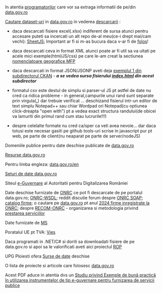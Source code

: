 In atentia [programatorilor](https://data.gov.ro/pages/developers) care vor sa extraga informatii de pe/din [data.gov.ro](https://data.gov.ro/en/)

[Cautare dataset-uri](https://data.gov.ro/dataset?q=2023&sort=score+desc%2C+metadata_modified+desc) in [data.gov.ro](https://data.gov.ro/) in vederea [descarcarii](https://data.gov.ro/dataset?q=2024&organization=agentia-nationala-de-administrare-fiscala) :

- daca descarcati fisiere excel(.xlsx) indiferent de sursa atunci pentru accesare puteti sa incercati un alt repo de-al meu(ce-i drept mai/cam vechi): [SheetJS](https://stefanache.github.io/SheetJS/); Important ar fi si m-as bucura daca v-ar fi de [folos](https://github.com/stefanache/SheetJS)!

- daca descarcati ceva in format XML atunci poate ar fi util sa va uitati pe acele mici exemple(html/JS/css) pe care le-am creat la sectiunea [nomenclatoare geografice MFP](https://github.com/stefanache/MFP-ANAF-RO/blob/main/js_scripts/mfp/nomenclatoare_geografice/)

- daca descarcati in format JSON/JSONP aveti deja [exemplul 1 din subdirectorul CKAN](https://stefanache.github.io/MFP-ANAF-RO/js_scripts/GOV/CKAN) - ***a se vedea sursa fisierului [index.html](https://stefanache.github.io/MFP-ANAF-RO/js_scripts/GOV/CKAN/index.html) din acest subdirector***

- formatul csv este destul de simplu si parser-ul JS pt astfel de date nu cred ca ridica probleme - in general,campurile unui rand sunt separate prin virgula(**,**) dar trebuie verificat ... deschizand fisierul intr-un editor de text simplu Notepad++ sau chiar Wordpad ori Notepad(cu optiunea click-dreapta "open with") pt a vedea exact structura randului(de obicei va lamuriti din primul rand cum stau lucrurile!!!)

- despre celelalte formate nu cred ca/sper ca veti avea nevoie... dar daca totusi este necesar gasiti pe github tools-uri scrise in javascript pur pt web, pe parte de client(nu neaparat pe parte de server/nodeJS)
  
Domeniile publice pentru date deschise publicate de [data.gov.ro](https://domenii.gov.ro/new/date-deschise/)

[Resurse data.gov.ro](https://data.gov.ro/pages/resources)

Pentru limba engleza: [data.gov.ro/en](https://data.gov.ro/en/datarequest?state=open)

[Seturi de date data.gov.ro](https://data.gov.ro/dataset)

Siteul [e-Guvernare](https://www.e-guvernare.ro/) al Autoritatii pentru Digitalizarea României

Date deschise furnizate de [ONRC](https://data.gov.ro/organization/onrc) ce pot fi descarcate de pe portalul data.gov.ro; [ONRC-WSDL](https://portal.onrc.ro/ONRCPortalWeb/wservices/QueryService/?wsdl); reddit discutie forum despre [ONRC SOAP](https://www.reddit.com/r/programare/comments/153oqkj/apisoap_onrcro/);  [catalog firme](https://devforum.ro/t/lista-catalog-firme-din-romania/3636/50?page=3); o cautare pe [data.gov.ro](https://data.gov.ro/organization/onrc?q=2024&sort=score+desc%2C+metadata_modified+desc)  pt anul [2024 firme inregistrate la ONRC](https://data.gov.ro/organization/16c83dbe-5a2b-466b-abda-7722354b665c?q=&organization=onrc&sort=metadata_modified+desc); despre [RECOM-ONRC](https://www.onrc.ro/documente/achizitii/2019/10.05.2019/1494209120184CP108513_Anexe%202-13-semnat.pdf) - organizarea si metodologia privind [prestarea serviciilor ](https://data.gov.ro/datarequest/comment/c32a31c1-5f01-45cf-8b01-a65c9a9bb885)

Date furnizate de [MS](https://data.gov.ro/datarequest?organization=ms)

Poratalul UE pt TVA: [Vies](https://ec.europa.eu/taxation_customs/vies/#/faq)

Daca programati in .NET/C# si doriti sa downloadati fisiere de pe data.gov.ro si apoi  sa le valorificati aveti aici proiectul [ROP](https://github.com/ignatandrei/RomaniaOpenData/blob/master/ROP/ROPCommon/DownloadData.cs)

UPG Ploiesti ofera [Surse de date](https://sites.google.com/upg-ploiesti.ro/resurse-se/alte-resurse/surse-de-date) deschise

O lista de proiecte si articole care folosesc [data.gov.ro](https://gov.palcu.ro/lista)

Acest PDF aduce in atentia dvs un [Studiu privind Exemple de bună practică în utilizarea instrumentelor de tip e-guvernare pentru furnizarea de servicii publice](https://www.adr.gov.ro/wp-content/uploads/2021/07/Studiu-privind-exemple-de-buna-practica-in-utilizarea-instrumentelor-de-tip-e-guvernare-pentru-furnizarea-de-servicii-publice-A20_12.02.2020.pdf)
